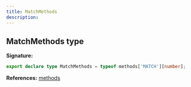 ```yaml
---
title: MatchMethods
description: 
---
```


## MatchMethods type



**Signature:**

```ts
export declare type MatchMethods = typeof methods['MATCH'][number];
```

**References:** [methods](/api/methods.md)

